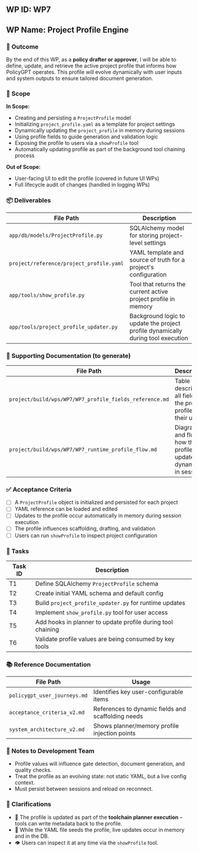 ## WP ID: WP7
## WP Name: Project Profile Engine

### 🌟 Outcome
By the end of this WP, as a **policy drafter or approver**, I will be able to define, update, and retrieve the active project profile that informs how PolicyGPT operates. This profile will evolve dynamically with user inputs and system outputs to ensure tailored document generation.

### 🧽 Scope
**In Scope:**
- Creating and persisting a `ProjectProfile` model
- Initializing `project_profile.yaml` as a template for project settings
- Dynamically updating the `project_profile` in memory during sessions
- Using profile fields to guide generation and validation logic
- Exposing the profile to users via a `showProfile` tool
- Automatically updating profile as part of the background tool chaining process

**Out of Scope:**
- User-facing UI to edit the profile (covered in future UI WPs)
- Full lifecycle audit of changes (handled in logging WPs)

### 📦 Deliverables
| File Path | Description |
|-----------|-------------|
| `app/db/models/ProjectProfile.py` | SQLAlchemy model for storing project-level settings |
| `project/reference/project_profile.yaml` | YAML template and source of truth for a project's configuration |
| `app/tools/show_profile.py` | Tool that returns the current active project profile in memory |
| `app/tools/project_profile_updater.py` | Background logic to update the project profile dynamically during tool execution |

### 📄 Supporting Documentation (to generate)
| File Path | Description |
|-----------|-------------|
| `project/build/wps/WP7/WP7_profile_fields_reference.md` | Table describing all fields in the project profile and their uses |
| `project/build/wps/WP7/WP7_runtime_profile_flow.md` | Diagram and flow of how the profile is updated dynamically in sessions |

### ✅ Acceptance Criteria
- [ ] A `ProjectProfile` object is initialized and persisted for each project
- [ ] YAML reference can be loaded and edited
- [ ] Updates to the profile occur automatically in memory during session execution
- [ ] The profile influences scaffolding, drafting, and validation
- [ ] Users can run `showProfile` to inspect project configuration

### 💪 Tasks
| Task ID | Description |
|---------|-------------|
| T1 | Define SQLAlchemy `ProjectProfile` schema |
| T2 | Create initial YAML schema and default config |
| T3 | Build `project_profile_updater.py` for runtime updates |
| T4 | Implement `show_profile.py` tool for user access |
| T5 | Add hooks in planner to update profile during tool chaining |
| T6 | Validate profile values are being consumed by key tools |

### 📚 Reference Documentation
| File Path | Usage |
|-----------|--------|
| `policygpt_user_journeys.md` | Identifies key user-configurable items |
| `acceptance_criteria_v2.md` | References to dynamic fields and scaffolding needs |
| `system_architecture_v2.md` | Shows planner/memory profile injection points |

### 📝 Notes to Development Team
- Profile values will influence gate detection, document generation, and quality checks.
- Treat the profile as an evolving state: not static YAML, but a live config context.
- Must persist between sessions and reload on reconnect.

### 🧠 Clarifications
- 🧠 The profile is updated as part of the **toolchain planner execution** – tools can write metadata back to the profile.
- 🔄 While the YAML file seeds the profile, live updates occur in memory and in the DB.
- 👁 Users can inspect it at any time via the `showProfile` tool.